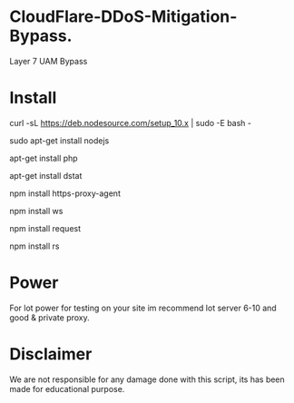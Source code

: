 # CloudFlare-DDoS-Mitigation-Bypass.
Layer 7 UAM Bypass
# Install
curl -sL https://deb.nodesource.com/setup_10.x | sudo -E bash -

sudo apt-get install nodejs

apt-get install php

apt-get install dstat

npm install https-proxy-agent

npm install ws

npm install request

npm install rs
# Power
For lot power for testing on your site im recommend lot server 6-10 and good & private proxy.
# Disclaimer
We are not responsible for any damage done with this script, its has been made for educational purpose.

